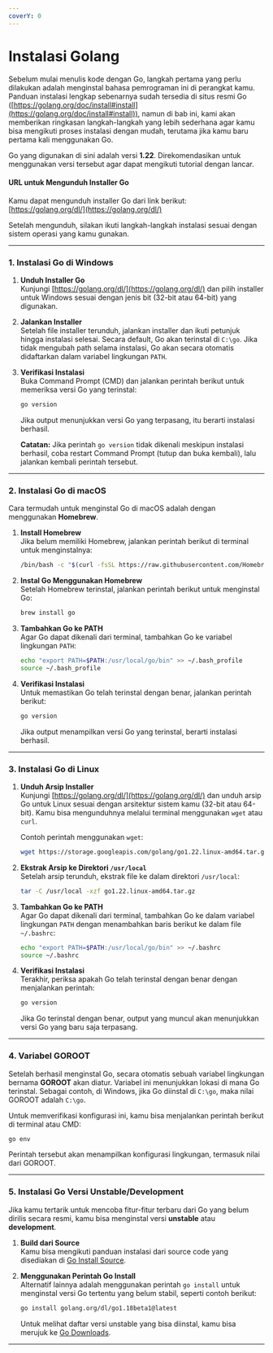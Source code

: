 ```yaml
---
coverY: 0
---
```


# Instalasi Golang

Sebelum mulai menulis kode dengan Go, langkah pertama yang perlu dilakukan adalah menginstal bahasa pemrograman ini di perangkat kamu. Panduan instalasi lengkap sebenarnya sudah tersedia di situs resmi Go ([https://golang.org/doc/install#install](https://golang.org/doc/install#install)), namun di bab ini, kami akan memberikan ringkasan langkah-langkah yang lebih sederhana agar kamu bisa mengikuti proses instalasi dengan mudah, terutama jika kamu baru pertama kali menggunakan Go.

Go yang digunakan di sini adalah versi **1.22**. Direkomendasikan untuk menggunakan versi tersebut agar dapat mengikuti tutorial dengan lancar.

#### URL untuk Mengunduh Installer Go

Kamu dapat mengunduh installer Go dari link berikut:\
[https://golang.org/dl/](https://golang.org/dl/)

Setelah mengunduh, silakan ikuti langkah-langkah instalasi sesuai dengan sistem operasi yang kamu gunakan.

***

### 1. Instalasi Go di Windows

1. **Unduh Installer Go**\
   Kunjungi [https://golang.org/dl/](https://golang.org/dl/) dan pilih installer untuk Windows sesuai dengan jenis bit (32-bit atau 64-bit) yang digunakan.
2. **Jalankan Installer**\
   Setelah file installer terunduh, jalankan installer dan ikuti petunjuk hingga instalasi selesai. Secara default, Go akan terinstal di `C:\go`. Jika tidak mengubah path selama instalasi, Go akan secara otomatis didaftarkan dalam variabel lingkungan `PATH`.
3.  **Verifikasi Instalasi**\
    Buka Command Prompt (CMD) dan jalankan perintah berikut untuk memeriksa versi Go yang terinstal:

    ```bash
    go version
    ```

    Jika output menunjukkan versi Go yang terpasang, itu berarti instalasi berhasil.

    **Catatan:** Jika perintah `go version` tidak dikenali meskipun instalasi berhasil, coba restart Command Prompt (tutup dan buka kembali), lalu jalankan kembali perintah tersebut.

***

### 2. Instalasi Go di macOS

Cara termudah untuk menginstal Go di macOS adalah dengan menggunakan **Homebrew**.

1.  **Install Homebrew**\
    Jika belum memiliki Homebrew, jalankan perintah berikut di terminal untuk menginstalnya:

    ```bash
    /bin/bash -c "$(curl -fsSL https://raw.githubusercontent.com/Homebrew/install/HEAD/install.sh)"
    ```
2.  **Instal Go Menggunakan Homebrew**\
    Setelah Homebrew terinstal, jalankan perintah berikut untuk menginstal Go:

    ```bash
    brew install go
    ```
3.  **Tambahkan Go ke PATH**\
    Agar Go dapat dikenali dari terminal, tambahkan Go ke variabel lingkungan `PATH`:

    ```bash
    echo "export PATH=$PATH:/usr/local/go/bin" >> ~/.bash_profile
    source ~/.bash_profile
    ```
4.  **Verifikasi Instalasi**\
    Untuk memastikan Go telah terinstal dengan benar, jalankan perintah berikut:

    ```bash
    go version
    ```

    Jika output menampilkan versi Go yang terinstal, berarti instalasi berhasil.

***

### 3. Instalasi Go di Linux

1.  **Unduh Arsip Installer**\
    Kunjungi [https://golang.org/dl/](https://golang.org/dl/) dan unduh arsip Go untuk Linux sesuai dengan arsitektur sistem kamu (32-bit atau 64-bit). Kamu bisa mengunduhnya melalui terminal menggunakan `wget` atau `curl`.

    Contoh perintah menggunakan `wget`:

    ```bash
    wget https://storage.googleapis.com/golang/go1.22.linux-amd64.tar.gz
    ```
2.  **Ekstrak Arsip ke Direktori `/usr/local`**\
    Setelah arsip terunduh, ekstrak file ke dalam direktori `/usr/local`:

    ```bash
    tar -C /usr/local -xzf go1.22.linux-amd64.tar.gz
    ```
3.  **Tambahkan Go ke PATH**\
    Agar Go dapat dikenali dari terminal, tambahkan Go ke dalam variabel lingkungan `PATH` dengan menambahkan baris berikut ke dalam file `~/.bashrc`:

    ```bash
    echo "export PATH=$PATH:/usr/local/go/bin" >> ~/.bashrc
    source ~/.bashrc
    ```
4.  **Verifikasi Instalasi**\
    Terakhir, periksa apakah Go telah terinstal dengan benar dengan menjalankan perintah:

    ```bash
    go version
    ```

    Jika Go terinstal dengan benar, output yang muncul akan menunjukkan versi Go yang baru saja terpasang.

***

### 4. Variabel GOROOT

Setelah berhasil menginstal Go, secara otomatis sebuah variabel lingkungan bernama **GOROOT** akan diatur. Variabel ini menunjukkan lokasi di mana Go terinstal. Sebagai contoh, di Windows, jika Go diinstal di `C:\go`, maka nilai GOROOT adalah `C:\go`.

Untuk memverifikasi konfigurasi ini, kamu bisa menjalankan perintah berikut di terminal atau CMD:

```bash
go env
```

Perintah tersebut akan menampilkan konfigurasi lingkungan, termasuk nilai dari GOROOT.

***

### 5. Instalasi Go Versi Unstable/Development

Jika kamu tertarik untuk mencoba fitur-fitur terbaru dari Go yang belum dirilis secara resmi, kamu bisa menginstal versi **unstable** atau **development**.

1. **Build dari Source**\
   Kamu bisa mengikuti panduan instalasi dari source code yang disediakan di [Go Install Source](https://go.dev/doc/install/source).
2.  **Menggunakan Perintah Go Install**\
    Alternatif lainnya adalah menggunakan perintah `go install` untuk menginstal versi Go tertentu yang belum stabil, seperti contoh berikut:

    ```bash
    go install golang.org/dl/go1.18beta1@latest
    ```

    Untuk melihat daftar versi unstable yang bisa diinstal, kamu bisa merujuk ke [Go Downloads](https://go.dev/dl/#unstable).

***
